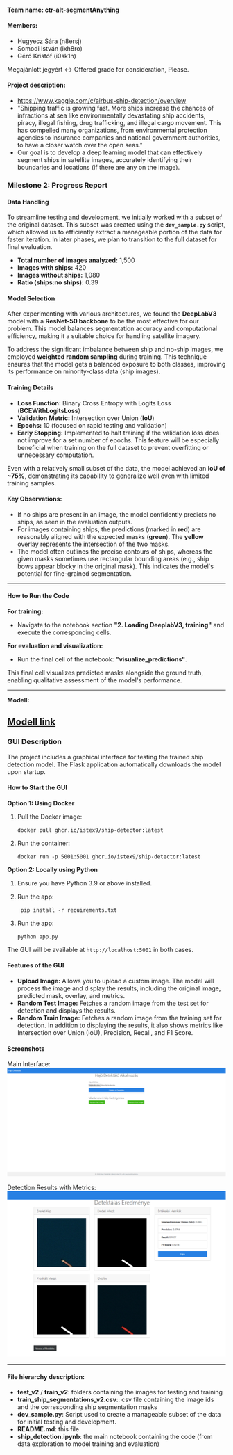 #### Team name: ctr-alt-segmentAnything
#### Members: 

- Hugyecz Sára (n8ersj)
- Somodi István (ixh8ro)
- Géró Kristóf (i0sk1n)

Megajánlott jegyért <-> Offered grade for consideration, Please.

#### Project description:

- https://www.kaggle.com/c/airbus-ship-detection/overview
- "Shipping traffic is growing fast. More ships increase the chances of infractions at sea like environmentally devastating ship accidents, piracy, illegal fishing, drug trafficking, and illegal cargo movement. This has compelled many organizations, from environmental protection agencies to insurance companies and national government authorities, to have a closer watch over the open seas."
- Our goal is to develop a deep learning model that can effectively segment ships in satellite images, accurately identifying their boundaries and locations (if there are any on the image).

### **Milestone 2: Progress Report**

#### **Data Handling**  

To streamline testing and development, we initially worked with a subset of the original dataset. This subset was created using the **`dev_sample.py`** script, which allowed us to efficiently extract a manageable portion of the data for faster iteration. In later phases, we plan to transition to the full dataset for final evaluation.  

- **Total number of images analyzed:** 1,500  
- **Images with ships:** 420  
- **Images without ships:** 1,080  
- **Ratio (ships:no ships):** 0.39  

#### **Model Selection**  

After experimenting with various architectures, we found the **DeepLabV3** model with a **ResNet-50 backbone** to be the most effective for our problem. This model balances segmentation accuracy and computational efficiency, making it a suitable choice for handling satellite imagery.  

To address the significant imbalance between ship and no-ship images, we employed **weighted random sampling** during training. This technique ensures that the model gets a balanced exposure to both classes, improving its performance on minority-class data (ship images).  

#### **Training Details**

- **Loss Function:** Binary Cross Entropy with Logits Loss (**BCEWithLogitsLoss**)  
- **Validation Metric:** Intersection over Union (**IoU**)  
- **Epochs:** 10 (focused on rapid testing and validation)  
- **Early Stopping:** Implemented to halt training if the validation loss does not improve for a set number of epochs. This feature will be especially beneficial when training on the full dataset to prevent overfitting or unnecessary computation.  

Even with a relatively small subset of the data, the model achieved an **IoU of ~75%**, demonstrating its capability to generalize well even with limited training samples.  

#### **Key Observations:**

- If no ships are present in an image, the model confidently predicts no ships, as seen in the evaluation outputs.  
- For images containing ships, the predictions (marked in **red**) are reasonably aligned with the expected masks (**green**). The **yellow** overlay represents the intersection of the two masks.  
- The model often outlines the precise contours of ships, whereas the given masks sometimes use rectangular bounding areas (e.g., ship bows appear blocky in the original mask). This indicates the model's potential for fine-grained segmentation.  

---

#### **How to Run the Code**

**For training:**  
- Navigate to the notebook section **"2. Loading DeeplabV3, training"** and execute the corresponding cells.  

**For evaluation and visualization:**  
- Run the final cell of the notebook: **"visualize_predictions"**.  

This final cell visualizes predicted masks alongside the ground truth, enabling qualitative assessment of the model's performance.  

---
**Modell:**  

[Modell link ](https://drive.google.com/file/d/1-nX-7krEGFB4YvCqO4Vyp8El367NecHV/view?usp=sharing)
---
### GUI Description

The project includes a graphical interface for testing the trained ship detection model. The Flask application automatically downloads the model upon startup.

#### How to Start the GUI

**Option 1: Using Docker**  
1. Pull the Docker image:  
   ```
   docker pull ghcr.io/istex9/ship-detector:latest
   ```
2. Run the container:  
   ```
   docker run -p 5001:5001 ghcr.io/istex9/ship-detector:latest
   ```

**Option 2: Locally using Python**  
1. Ensure you have Python 3.9 or above installed.

2. Run the app:  
   ```
    pip install -r requirements.txt
   ```

3. Run the app:  
   ```
   python app.py
   ```

The GUI will be available at `http://localhost:5001` in both cases.

#### Features of the GUI

- **Upload Image:** Allows you to upload a custom image. The model will process the image and display the results, including the original image, predicted mask, overlay, and metrics.
- **Random Test Image:** Fetches a random image from the test set for detection and displays the results.
- **Random Train Image:** Fetches a random image from the training set for detection. In addition to displaying the results, it also shows metrics like Intersection over Union (IoU), Precision, Recall, and F1 Score.

#### Screenshots

Main Interface:  
![Main GUI](gui_main.png)

Detection Results with Metrics:  
![Results with Metrics](detect_from_train_with_metrics.png)

---


#### File hierarchy description:
- **test_v2** / **train_v2**: folders containing the images for testing and training
- **train_ship_segmentations_v2.csv**:: csv file containing the image ids and the corresponding ship segmentation masks
- **dev_sample.py**: Script used to create a manageable subset of the data for initial testing and development.  
- **README.md**: this file
- **ship_detection.ipynb**: the main notebook containing the code (from data exploration to model training and evaluation)

